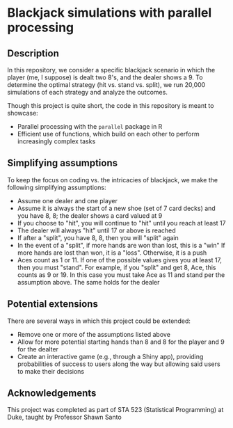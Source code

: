 # Blackjack simulations with parallel processing

## Description

In this repository, we consider a specific blackjack scenario in
which the player (me, I suppose) is dealt two 8's, and the dealer
shows a 9. To determine the optimal strategy (hit vs. stand vs. split),
we run 20,000 simulations of each strategy and analyze the outcomes.

Though this project is quite short, the code in this repository is meant
to showcase:

- Parallel processing with the `parallel` package in R
- Efficient use of functions, which build on each other to perform 
increasingly complex tasks

## Simplifying assumptions

To keep the focus on coding vs. the intricacies of blackjack, we make the
following simplifying assumptions:

- Assume one dealer and one player
- Assume it is always the start of a new shoe (set of 7 card decks) and you
  have 8, 8; the dealer shows a card valued at 9
- If you choose to "hit", you will continue to "hit" until you reach at least
  17
- The dealer will always "hit" until 17 or above is reached
- If after a "split", you have 8, 8, then you will "split" again
- In the event of a "split", if more hands are won than lost, this is a "win"
  If more hands are lost than won, it is a "loss". Otherwise, it is a push
- Aces count as 1 or 11. If one of the possible values gives you at least 17,
  then you must "stand". For example, if you "split" and get 8, Ace, this
  counts as 9 or 19. In this case you must take Ace as 11 and stand per the
  assumption above. The same holds for the dealer
  
## Potential extensions

There are several ways in which this project could be extended:

- Remove one or more of the assumptions listed above
- Allow for more potential starting hands than 8 and 8 for the player and
9 for the dealter
- Create an interactive game (e.g., through a Shiny app), providing 
probabilities of success to users along the way but allowing said users
to make their decisions

## Acknowledgements

This project was completed as part of STA 523 (Statistical Programming) at 
Duke, taught by Professor Shawn Santo
